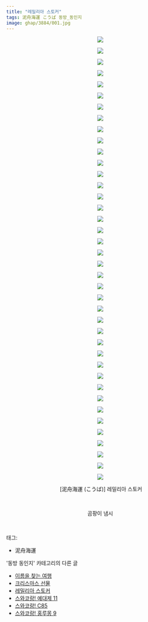 ```yaml
---
title: "레밀리아 스토커"
tags: 泥舟海運 こうば 동방_동인지
image: ghap/3884/001.jpg
---
```

<div class="article">
<p style="text-align: center; clear: none; float: none;"><img src="{{ site.nasurl }}/ghap/3884/001.jpg"/></p>
<p style="text-align: center; clear: none; float: none;"><img src="{{ site.nasurl }}/ghap/3884/002.jpg"/></p>
<p style="text-align: center; clear: none; float: none;"><img src="{{ site.nasurl }}/ghap/3884/003.jpg"/></p>
<p style="text-align: center; clear: none; float: none;"><img src="{{ site.nasurl }}/ghap/3884/004.jpg"/></p>
<p style="text-align: center; clear: none; float: none;"><img src="{{ site.nasurl }}/ghap/3884/005.jpg"/></p>
<p style="text-align: center; clear: none; float: none;"><img src="{{ site.nasurl }}/ghap/3884/006.jpg"/></p>
<p style="text-align: center; clear: none; float: none;"><img src="{{ site.nasurl }}/ghap/3884/007.jpg"/></p>
<p style="text-align: center; clear: none; float: none;"><img src="{{ site.nasurl }}/ghap/3884/008.jpg"/></p>
<p style="text-align: center; clear: none; float: none;"><img src="{{ site.nasurl }}/ghap/3884/009.jpg"/></p>
<p style="text-align: center; clear: none; float: none;"><img src="{{ site.nasurl }}/ghap/3884/010.jpg"/></p>
<p style="text-align: center; clear: none; float: none;"><img src="{{ site.nasurl }}/ghap/3884/011.jpg"/></p>
<p style="text-align: center; clear: none; float: none;"><img src="{{ site.nasurl }}/ghap/3884/012.jpg"/></p>
<p style="text-align: center; clear: none; float: none;"><img src="{{ site.nasurl }}/ghap/3884/013.jpg"/></p>
<p style="text-align: center; clear: none; float: none;"><img src="{{ site.nasurl }}/ghap/3884/014.jpg"/></p>
<p style="text-align: center; clear: none; float: none;"><img src="{{ site.nasurl }}/ghap/3884/015.jpg"/></p>
<p style="text-align: center; clear: none; float: none;"><img src="{{ site.nasurl }}/ghap/3884/016.jpg"/></p>
<p style="text-align: center; clear: none; float: none;"><img src="{{ site.nasurl }}/ghap/3884/017.jpg"/></p>
<p style="text-align: center; clear: none; float: none;"><img src="{{ site.nasurl }}/ghap/3884/018.jpg"/></p>
<p style="text-align: center; clear: none; float: none;"><img src="{{ site.nasurl }}/ghap/3884/019.jpg"/></p>
<p style="text-align: center; clear: none; float: none;"><img src="{{ site.nasurl }}/ghap/3884/020.jpg"/></p>
<p style="text-align: center; clear: none; float: none;"><img src="{{ site.nasurl }}/ghap/3884/021.jpg"/></p>
<p style="text-align: center; clear: none; float: none;"><img src="{{ site.nasurl }}/ghap/3884/022.jpg"/></p>
<p style="text-align: center; clear: none; float: none;"><img src="{{ site.nasurl }}/ghap/3884/023.jpg"/></p>
<p style="text-align: center; clear: none; float: none;"><img src="{{ site.nasurl }}/ghap/3884/024.jpg"/></p>
<p style="text-align: center; clear: none; float: none;"><img src="{{ site.nasurl }}/ghap/3884/025.jpg"/></p>
<p style="text-align: center; clear: none; float: none;"><img src="{{ site.nasurl }}/ghap/3884/026.jpg"/></p>
<p style="text-align: center; clear: none; float: none;"><img src="{{ site.nasurl }}/ghap/3884/027.jpg"/></p>
<p style="text-align: center; clear: none; float: none;"><img src="{{ site.nasurl }}/ghap/3884/028.jpg"/></p>
<p style="text-align: center; clear: none; float: none;"><img src="{{ site.nasurl }}/ghap/3884/029.jpg"/></p>
<p style="text-align: center; clear: none; float: none;"><img src="{{ site.nasurl }}/ghap/3884/030.jpg"/></p>
<p style="text-align: center; clear: none; float: none;"><img src="{{ site.nasurl }}/ghap/3884/031.jpg"/></p>
<p style="text-align: center; clear: none; float: none;"><img src="{{ site.nasurl }}/ghap/3884/032.jpg"/></p>
<p style="text-align: center; clear: none; float: none;"><img src="{{ site.nasurl }}/ghap/3884/033.jpg"/></p>
<p style="text-align: center; clear: none; float: none;"><img src="{{ site.nasurl }}/ghap/3884/034.jpg"/></p>
<p style="text-align: center; clear: none; float: none;"><img src="{{ site.nasurl }}/ghap/3884/035.jpg"/></p>
<p style="text-align: center; clear: none; float: none;"><img src="{{ site.nasurl }}/ghap/3884/036.jpg"/></p>
<p style="text-align: center; clear: none; float: none;"><img src="{{ site.nasurl }}/ghap/3884/037.jpg"/></p>
<p style="text-align: center; clear: none; float: none;"><img src="{{ site.nasurl }}/ghap/3884/038.jpg"/></p>
<p style="text-align: center; clear: none; float: none;"><img src="{{ site.nasurl }}/ghap/3884/039.jpg"/></p>
<p style="text-align: center; clear: none; float: none;"><img src="{{ site.nasurl }}/ghap/3884/040.jpg"/></p>
<p style="text-align: center; clear: none; float: none;"> [泥舟海運 (こうば)] 레밀리아 스토커</p>
<p style="text-align: center; clear: none; float: none;"><br/></p>
<p style="text-align: center; clear: none; float: none;">곰팡이 냄시</p>
<p><br/></p>
</div><div class="tagTrail">
<p>태그: </p>
<ul>
<li>泥舟海運</li>
</ul>
</div><div class="another">
<p>'동방 동인지' 카테고리의 다른 글</p>
<ul>
<li><a href="/2017-10-22-ghap_3886">이름을 찾는 여행</a></li>
<li><a href="/2017-10-22-ghap_3885">크리스마스 선물</a></li>
<li><a href="/2017-10-22-ghap_3884">레밀리아 스토커</a></li>
<li><a href="/2017-10-19-ghap_3880">스와코랑! 예대제 11</a></li>
<li><a href="/2017-10-19-ghap_3879">스와코랑! C85</a></li>
<li><a href="/2017-10-19-ghap_3878">스와코랑! 홍루몽 9</a></li>
</ul>
</div><div class="cb_module cb_fluid">
<div class="cb_wrt cb_profile">
</div><!-- commentList close -->
</div>